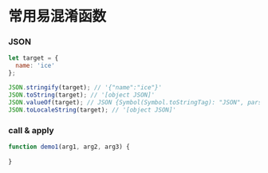 # 常用易混淆函数

### JSON

```js
let target = {
  name: 'ice'
};

JSON.stringify(target); // '{"name":"ice"}'
JSON.toString(target); // '[object JSON]'
JSON.valueOf(target); // JSON {Symbol(Symbol.toStringTag): "JSON", parse: function, stringify: function}
JSON.toLocaleString(target); // '[object JSON]'


```

### call & apply

```js
function demo1(arg1, arg2, arg3) {
  
}
```